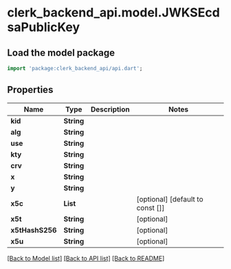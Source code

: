 # clerk_backend_api.model.JWKSEcdsaPublicKey

## Load the model package
```dart
import 'package:clerk_backend_api/api.dart';
```

## Properties
Name | Type | Description | Notes
------------ | ------------- | ------------- | -------------
**kid** | **String** |  | 
**alg** | **String** |  | 
**use** | **String** |  | 
**kty** | **String** |  | 
**crv** | **String** |  | 
**x** | **String** |  | 
**y** | **String** |  | 
**x5c** | **List<String>** |  | [optional] [default to const []]
**x5t** | **String** |  | [optional] 
**x5tHashS256** | **String** |  | [optional] 
**x5u** | **String** |  | [optional] 

[[Back to Model list]](../README.md#documentation-for-models) [[Back to API list]](../README.md#documentation-for-api-endpoints) [[Back to README]](../README.md)


